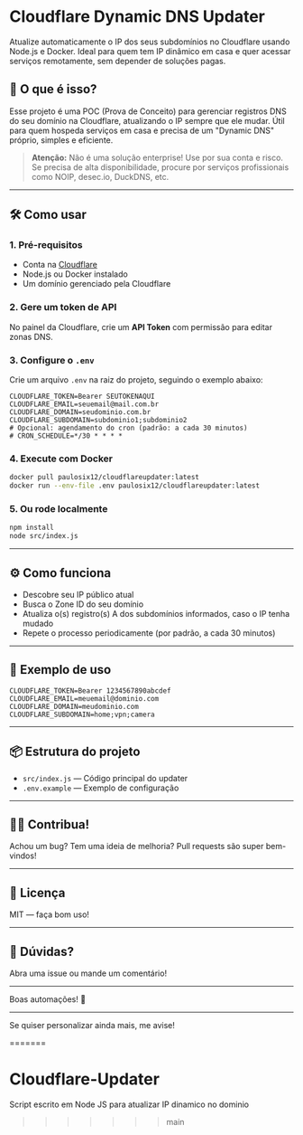 # Cloudflare Dynamic DNS Updater

Atualize automaticamente o IP dos seus subdomínios no Cloudflare usando Node.js e Docker. Ideal para quem tem IP dinâmico em casa e quer acessar serviços remotamente, sem depender de soluções pagas.

## 🚀 O que é isso?

Esse projeto é uma POC (Prova de Conceito) para gerenciar registros DNS do seu domínio na Cloudflare, atualizando o IP sempre que ele mudar. Útil para quem hospeda serviços em casa e precisa de um "Dynamic DNS" próprio, simples e eficiente.

> **Atenção:** Não é uma solução enterprise! Use por sua conta e risco. Se precisa de alta disponibilidade, procure por serviços profissionais como NOIP, desec.io, DuckDNS, etc.

---

## 🛠️ Como usar

### 1. Pré-requisitos

- Conta na [Cloudflare](https://www.cloudflare.com/)
- Node.js ou Docker instalado
- Um domínio gerenciado pela Cloudflare


### 2. Gere um token de API

No painel da Cloudflare, crie um **API Token** com permissão para editar zonas DNS.

### 3. Configure o `.env`

Crie um arquivo `.env` na raiz do projeto, seguindo o exemplo abaixo:

```env
CLOUDFLARE_TOKEN=Bearer SEUTOKENAQUI
CLOUDFLARE_EMAIL=seuemail@mail.com.br
CLOUDFLARE_DOMAIN=seudominio.com.br
CLOUDFLARE_SUBDOMAIN=subdominio1;subdominio2
# Opcional: agendamento do cron (padrão: a cada 30 minutos)
# CRON_SCHEDULE=*/30 * * * *
```


### 4. Execute com Docker

```bash
docker pull paulosix12/cloudflareupdater:latest
docker run --env-file .env paulosix12/cloudflareupdater:latest
```


### 5. Ou rode localmente

```bash
npm install
node src/index.js
```


---

## ⚙️ Como funciona

- Descobre seu IP público atual
- Busca o Zone ID do seu domínio
- Atualiza o(s) registro(s) A dos subdomínios informados, caso o IP tenha mudado
- Repete o processo periodicamente (por padrão, a cada 30 minutos)

---

## 📝 Exemplo de uso

```env
CLOUDFLARE_TOKEN=Bearer 1234567890abcdef
CLOUDFLARE_EMAIL=meuemail@dominio.com
CLOUDFLARE_DOMAIN=meudominio.com
CLOUDFLARE_SUBDOMAIN=home;vpn;camera
```


---

## 📦 Estrutura do projeto

- `src/index.js` — Código principal do updater
- `.env.example` — Exemplo de configuração

---

## 🧑‍💻 Contribua!

Achou um bug? Tem uma ideia de melhoria? Pull requests são super bem-vindos!

---

## 📄 Licença

MIT — faça bom uso!

---

## 💬 Dúvidas?

Abra uma issue ou mande um comentário!

---

Boas automações! 🚀

---

Se quiser personalizar ainda mais, me avise!

=======
# Cloudflare-Updater
Script escrito em Node JS para atualizar IP dinamico no dominio
>>>>>>> main
